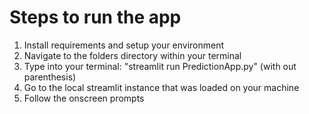 # Steps to run the app
1. Install requirements and setup your environment
2. Navigate to the folders directory within your terminal
3. Type into your terminal: "streamlit run PredictionApp.py" (with out parenthesis)
4. Go to the local streamlit instance that was loaded on your machine 
5. Follow the onscreen prompts